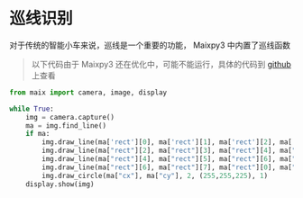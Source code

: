 # 巡线识别

对于传统的智能小车来说，巡线是一个重要的功能， Maixpy3 中内置了巡线函数

> 以下代码由于 Maixpy3 还在优化中，可能不能运行，具体的代码到 [github](https://github.com/sipeed/MaixPy3) 上查看

```python
from maix import camera, image, display

while True:
    img = camera.capture()
    ma = img.find_line()
    if ma:
        img.draw_line(ma['rect'][0], ma['rect'][1], ma['rect'][2], ma['rect'][3], (255,255,225), 1)
        img.draw_line(ma["rect"][2], ma["rect"][3], ma["rect"][4], ma["rect"][5], (255,255,225), 1)
        img.draw_line(ma["rect"][4], ma["rect"][5], ma["rect"][6], ma["rect"][7], (255,255,225), 1)
        img.draw_line(ma["rect"][6], ma["rect"][7], ma["rect"][0], ma["rect"][1], (255,255,225), 1)
        img.draw_circle(ma["cx"], ma["cy"], 2, (255,255,225), 1)
    display.show(img)
```
